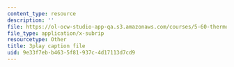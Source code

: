 ```yaml
---
content_type: resource
description: ''
file: https://ol-ocw-studio-app-qa.s3.amazonaws.com/courses/5-60-thermodynamics-kinetics-spring-2008/9e33f7ebb4635f81937c4d17113d7cd9_DZ138JSpoxQ.vtt
file_type: application/x-subrip
resourcetype: Other
title: 3play caption file
uid: 9e33f7eb-b463-5f81-937c-4d17113d7cd9
---
```

